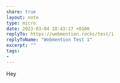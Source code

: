 ```yaml
---
share: true
layout: note
type: micro
date: 2023-03-04 18:43:17 +0100
replyTo: https://webmention.rocks/test/1
replyToName: "Webmention Test 1"
excerpt: ""
tags:
- 
---
```

Hey